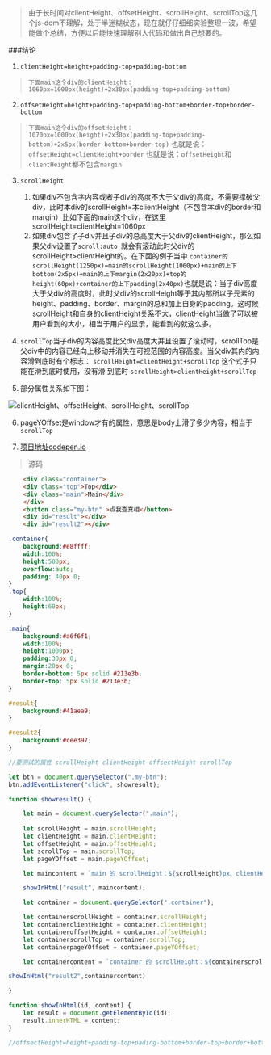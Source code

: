 
>由于长时间对clientHeight、offsetHeight、scrollHeight、scrollTop这几个js-dom不理解，处于半迷糊状态，现在就仔仔细细实验整理一波，希望能做个总结，方便以后能快速理解别人代码和做出自己想要的。   

###结论

1. `clientHeight=height+padding-top+padding-bottom`
>`下面main这个div的clientHeight：1060px=1000px(height)+2x30px(padding-top+padding-bottom) `

2. `offsetHeight=height+padding-top+padding-bottom+border-top+border-bottom`
>`下面main这个div的offsetHeight：1070px=1000px(height)+2x30px(padding-top+padding-bottom)+2x5px(border-bottom+border-top)`
也就是说：`offsetHeight=clientHeight+border`
也就是说：`offsetHeight`和`clientHeight`都不包含`margin` 

3. `scrollHeight  `  
    1. 如果div不包含字内容或者子div的高度不大于父div的高度，不需要撑破父div，此时本div的scrollHeight=本clientHeight（不包含本div的border和margin）比如下面的main这个div，在这里scrollHeight=clientHeight=1060px 
    2. 如果div包含了子div并且子div的总高度大于父div的clientHeight，那么如果父div设置了`scroll:auto `就会有滚动此时父div的scrollHeight>clientHeight的。在下面的例子当中 `container的scrollHeight(1250px)=main的scrollHeight(1060px)+main的上下bottom(2x5px)+main的上下margin(2x20px)+top的height(60px)+container的上下padding(2x40px)`也就是说：当子div高度大于父div的高度时，此时父div的scrollHeight等于其内部所以子元素的height、padding、border、margin的总和加上自身的padding。这时候scrollHeight和自身的clientHeight关系不大，clientHeight当做了可以被用户看到的大小，相当于用户的显示，能看到的就这么多。

4. `scrollTop`当子div的内容高度比父div高度大并且设置了滚动时，scrollTop是父div中的内容已经向上移动并消失在可视范围的内容高度。当父div其内的内容滑到底时有个标志： `scrollHeight=clientHeight+scrollTop` 这个式子只能在滑到底时使用，没有滑
到底时 `scrollHeight>clientHeight+scrollTop`

5. 部分属性关系如下图：

![clientHeight、offsetHeight、scrollHeight、scrollTop](https://i.loli.net/2020/11/01/yLMx9aOk2vS8gsI.png) 

6. pageYOffset是window才有的属性，意思是body上滑了多少内容，相当于`scrollTop`

7. [项目地址codepen.io](https://codepen.io/hardlygo/pen/zYBWyeJ)
>源码 


```html
    <div class="container">
	<div class="top">Top</div>
	<div class="main">Main</div>
    </div>
    <button class="my-btn" >点我查真相</button>
    <div id="result"></div>
    <div id="result2"></div>
```

```css
.container{
	background:#e8ffff;
	width:100%;
	height:500px;
	overflow:auto;
	padding: 40px 0;
}
.top{
	width:100%;
	height:60px;
}

.main{
	background:#a6f6f1;
	width:100%;
	height:1000px;
	padding:30px 0;
	margin:20px 0;
	border-bottom: 5px solid #213e3b;
	border-top: 5px solid #213e3b;
}

#result{
	background:#41aea9;
}

#result2{
	background:#cee397;
}
```
```javascript
//要测试的属性 scrollHeight clientHeight offsectHeight scrollTop

let btn = document.querySelector(".my-btn");
btn.addEventListener("click", showresult);

function showresult() {

	let main = document.querySelector(".main");
	
	let scrollHeight = main.scrollHeight;
	let clientHeight = main.clientHeight;
	let offsetHeight = main.offsetHeight;
	let scrollTop = main.scrollTop;
	let pageYOffset = main.pageYOffset;

	let maincontent = `main 的 scrollHeight：${scrollHeight}px、clientHeight：${clientHeight}px、offsectHeight：${offsetHeight}px、scrollTop：${scrollTop}px、pageYOffset：${pageYOffset}。`;

	showInHtml("result", maincontent);

	let container = document.querySelector(".container");

	let containerscrollHeight = container.scrollHeight;
	let containerclientHeight = container.clientHeight;
	let containeroffsetHeight = container.offsetHeight;
	let containerscrollTop = container.scrollTop;
	let containerpageYOffset = container.pageYOffset;

	let containercontent = `container 的 scrollHeight：${containerscrollHeight}px、clientHeight：${containerclientHeight}px、offsectHeight：${containeroffsetHeight}px、scrollTop：${containerscrollTop}px、pageYOffset：${containerpageYOffset}。`;

showInHtml("result2",containercontent)

}

function showInHtml(id, content) {
	let result = document.getElementById(id);
	result.innerHTML = content;
}

//offsectHeight=height+padding-top+pading-bottom+border-top+border+bottom

```